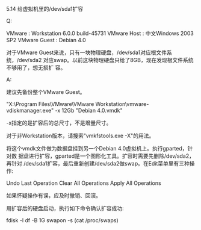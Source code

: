 5.14 给虚拟机里的/dev/sda1扩容

Q:

VMware          : Workstation 6.0.0 build-45731
VMware Host     : 中文Windows 2003 SP2
VMware Guest    : Debian 4.0

对于VMware Guest来说，只有一块物理硬盘，/dev/sda1对应根文件系统，/dev/sda2
对应swap。以前这块物理硬盘只给了8GB，现在发现根文件系统不够用了，想无损扩
容。

A:

建议先备份整个VMware Guest。

"X:\Program Files\VMware\VMware Workstation\vmware-vdiskmanager.exe" -x 12Gb "Debian 4.0.vmdk"

-x指定的是扩容后的总尺寸，不是增量尺寸。

对于非Workstation版本，请搜索"vmkfstools.exe -X"的用法。

将这个vmdk文件做为数据盘挂到另一个Debian 4.0虚拟机上。执行gparted，针对数
据盘进行扩容，gparted是一个图形化工具。扩容时需要先删除/dev/sda2，再针对
/dev/sda1扩容，最后重新创建/dev/sda2做swap。在Edit菜单里有三种操作:

Undo Last Operation
Clear All Operations
Apply All Operations

如果怀疑操作有误，应及时撤销、回滚。

用扩容后的硬盘启动，执行如下命令确认扩容成功:

fdisk -l
df -B 1G
swapon -s (cat /proc/swaps)
